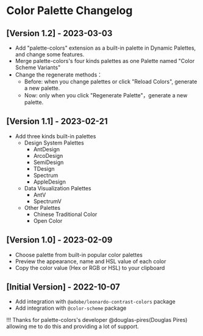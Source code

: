 # Color Palette Changelog

## [Version 1.2] - 2023-03-03

- Add "palette-colors" extension as a built-in palette in Dynamic Palettes, and change some features.
- Merge palette-colors's four kinds palettes as one Palette named "Color Scheme Variants"
- Change the regenerate methods：
  - Before: when you change palettes or click "Reload Colors", generate a new palette.
  - Now: only when you click "Regenerate Palette"，generate a new palette.

## [Version 1.1] - 2023-02-21

- Add three kinds built-in palettes
  - Design System Palettes
    - AntDesign
    - ArcoDesign
    - SemiDesign
    - TDesign
    - Spectrum
    - AppleDesign
  - Data Visualization Palettes
    - AntV
    - SpectrumV
  - Other Palettes
    - Chinese Traditional Color
    - Open Color

## [Version 1.0] - 2023-02-09

- Choose palette from built-in popular color palettes
- Preview the appearance, name and HSL value of each color
- Copy the color value (Hex or RGB or HSL) to your clipboard

## [Initial Version] - 2022-10-07

- Add integration with `@adobe/leonardo-contrast-colors` package
- Add integration with `@color-scheme` package

!!! Thanks for palette-colors's developer @douglas-pires(Douglas Pires) allowing me to do this and providing a lot of support.
